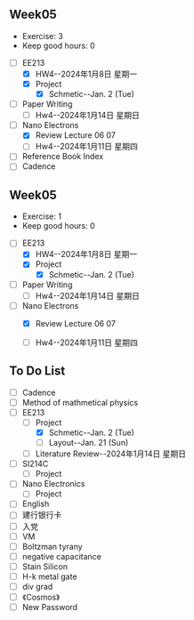 ## Week05
- Exercise: 3
- Keep good hours: 0
- [ ] EE213
	- [x] HW4--2024年1月8日 星期一
	- [x] Project
		- [x] Schmetic--Jan. 2 (Tue)
- [ ] Paper Writing
	- [ ] Hw4--2024年1月14日 星期日
- [ ] Nano Electrons
	- [x] Review Lecture 06 07
	- [ ] Hw4--2024年1月11日 星期四
- [ ] Reference Book Index
- [ ] Cadence

## Week05
- Exercise: 1
- Keep good hours: 0
- [ ] EE213
	- [x] HW4--2024年1月8日 星期一
	- [x] Project
		- [x] Schmetic--Jan. 2 (Tue)
- [ ] Paper Writing
	- [ ] Hw4--2024年1月14日 星期日
- [ ] Nano Electrons
	- [x] Review Lecture 06 07
	- [ ] Hw4--2024年1月11日 星期四



## To Do List
- [ ] Cadence
- [ ] Method of mathmetical physics
- [ ] EE213
	- [ ] Project
		- [x] Schmetic--Jan. 2 (Tue)
		- [ ] Layout--Jan. 21 (Sun)
	- [ ] Literature Review--2024年1月14日 星期日
- [ ] SI214C
	- [ ] Project
- [ ] Nano Electronics
	- [ ] Project
- [ ] English
- [ ] 建行银行卡
- [ ] 入党
- [ ] VM
- [ ] Boltzman tyrany
- [ ] negative capacitance
- [ ] Stain Silicon
- [ ] H-k metal gate
- [ ] div grad
- [ ] 《Cosmos》 
- [ ] New Password
